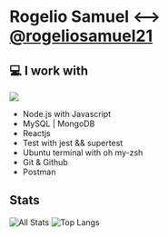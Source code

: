 # Rogelio Samuel <--> [@rogeliosamuel21](https://twitter.com/rogeliosamuel21)

## :computer: I work with
![](https://img.shields.io/badge/-Typescript-black?logo=typescript&style=for-the-badge)

- Node.js with Javascript
- MySQL | MongoDB
- Reactjs
- Test with jest && supertest
- Ubuntu terminal with oh my-zsh
- Git & Github
- Postman

## Stats
![All Stats](https://github-readme-stats.vercel.app/api?username=rogeliosamuel621&show_icons=true&include_all_commits=true&count_private=true&hide=contribs) ![Top Langs](https://github-readme-stats.vercel.app/api/top-langs/?username=rogeliosamuel621&layout=compact)

<!--
- 🔭 I’m currently working on ...
- 🌱 I’m currently learning ...
- 👯 I’m looking to collaborate on ...
- 🤔 I’m looking for help with ...
- 💬 Ask me about ...
- 📫 How to reach me: ...
- 😄 Pronouns: ...
- ⚡ Fun fact: ...
-->
